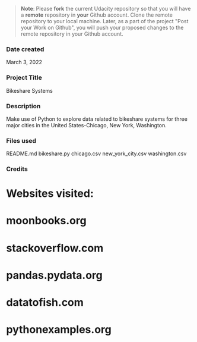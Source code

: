 >**Note**: Please **fork** the current Udacity repository so that you will have a **remote** repository in **your** Github account. Clone the remote repository to your local machine. Later, as a part of the project "Post your Work on Github", you will push your proposed changes to the remote repository in your Github account.

### Date created
March 3, 2022

### Project Title
Bikeshare Systems

### Description
Make use of Python to explore data related to bikeshare systems for three major cities in the United States-Chicago, New York, Washington.

### Files used
README.md
bikeshare.py
chicago.csv
new_york_city.csv
washington.csv

### Credits
# Websites visited:
# moonbooks.org
# stackoverflow.com
# pandas.pydata.org
# datatofish.com
# pythonexamples.org
